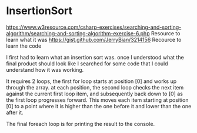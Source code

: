 # InsertionSort

https://www.w3resource.com/csharp-exercises/searching-and-sorting-algorithm/searching-and-sorting-algorithm-exercise-6.php
Resource to learn what it was
https://gist.github.com/JerryBian/3214156
Recource to learn the code

I first had to learn what an insertion sort was.  once I understood what the final product should look like I searched for some code that I could understand how it was working.

It requires 2 loops, the first for loop starts at position [0] and works up through the array.  at each position, the second loop checks the next item against the current first loop item, and subsequently back down to [0] as the first loop progresses forward.  This moves each item starting at position [0] to a point where it is higher than the one before it and lower than the one after it.

The final foreach loop is for printing the result to the console.
